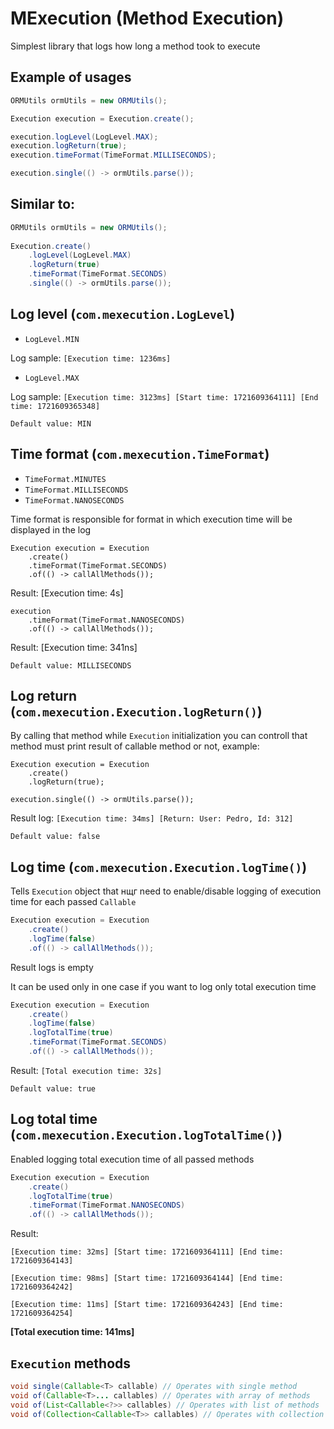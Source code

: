 
# MExecution (Method Execution)

Simplest library that logs how long a method took to execute

## Example of usages
```java
ORMUtils ormUtils = new ORMUtils();

Execution execution = Execution.create();

execution.logLevel(LogLevel.MAX);
execution.logReturn(true);
execution.timeFormat(TimeFormat.MILLISECONDS);

execution.single(() -> ormUtils.parse());
```
## Similar to:
```java
ORMUtils ormUtils = new ORMUtils();
        
Execution.create()
    .logLevel(LogLevel.MAX)
    .logReturn(true)
    .timeFormat(TimeFormat.SECONDS)
    .single(() -> ormUtils.parse());
```

## Log level (`com.mexecution.LogLevel`)
* `LogLevel.MIN`

Log sample: `[Execution time: 1236ms]`
* `LogLevel.MAX`

Log sample: `[Execution time: 3123ms] [Start time: 1721609364111] [End time: 1721609365348]`

`Default value: MIN`

## Time format (`com.mexecution.TimeFormat`)
* `TimeFormat.MINUTES`
* `TimeFormat.MILLISECONDS`
* `TimeFormat.NANOSECONDS`

Time format is responsible for format in which execution time will be displayed in the log
```
Execution execution = Execution
    .create()
    .timeFormat(TimeFormat.SECONDS)
    .of(() -> callAllMethods());
```
Result: [Execution time: 4s]
```
execution
    .timeFormat(TimeFormat.NANOSECONDS)
    .of(() -> callAllMethods());
```
Result: [Execution time: 341ns]

`Default value: MILLISECONDS`
## Log return (`com.mexecution.Execution.logReturn()`)
By calling that method while `Execution` initialization you can controll that method must print result of callable method or not, example:
```
Execution execution = Execution
    .create()
    .logReturn(true);

execution.single(() -> ormUtils.parse());
```
Result log: `[Execution time: 34ms] [Return: User: Pedro, Id: 312]`

`Default value: false`

## Log time (`com.mexecution.Execution.logTime()`)
Tells `Execution` object that нщг need to enable/disable logging of execution time for each passed `Callable`
```java
Execution execution = Execution
    .create()
    .logTime(false)
    .of(() -> callAllMethods());
```
Result logs is empty

It can be used only in one case if you want to log only total execution time
```java
Execution execution = Execution
    .create()
    .logTime(false)
    .logTotalTime(true)
    .timeFormat(TimeFormat.SECONDS)
    .of(() -> callAllMethods());
```
Result: `[Total execution time: 32s]`

`Default value: true`

## Log total time (`com.mexecution.Execution.logTotalTime()`)
Enabled logging total execution time of all passed methods
```java
Execution execution = Execution
    .create()
    .logTotalTime(true)
    .timeFormat(TimeFormat.NANOSECONDS)
    .of(() -> callAllMethods());
```
Result:

`[Execution time: 32ms] [Start time: 1721609364111] [End time: 1721609364143]`

`[Execution time: 98ms] [Start time: 1721609364144] [End time: 1721609364242]`

`[Execution time: 11ms] [Start time: 1721609364243] [End time: 1721609364254]`

**[Total execution time: 141ms]**
## `Execution` methods
```java
void single(Callable<T> callable) // Operates with single method
void of(Callable<T>... callables) // Operates with array of methods
void of(List<Callable<?>> callables) // Operates with list of methods
void of(Collection<Callable<T>> callables) // Operates with collection of methods
```

